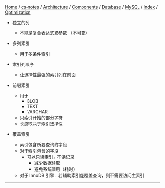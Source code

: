 [Home](https://mengxianbin.github.io) /
[cs-notes](https://mengxianbin.github.io/cs-notes/site) /
[Architecture](https://mengxianbin.github.io/cs-notes/site/Architecture) /
[Components](https://mengxianbin.github.io/cs-notes/site/Architecture/Components) /
[Database](https://mengxianbin.github.io/cs-notes/site/Architecture/Components/Database) /
[MySQL](https://mengxianbin.github.io/cs-notes/site/Architecture/Components/Database/MySQL) /
[Index](https://mengxianbin.github.io/cs-notes/site/Architecture/Components/Database/MySQL/Index) /
[Optimization](https://mengxianbin.github.io/cs-notes/site/Architecture/Components/Database/MySQL/Index/Optimization)

* 独立的列
    * 不能是复合表达式或参数 （不可变）

* 多列索引
    * 用于多条件索引

* 索引列顺序
    * 让选择性最强的索引列在前面

* 前缀索引
    * 用于
        * BLOB
        * TEXT
        * VARCHAR
    * 只索引开始的部分字符
    * 长度取决于索引选择性

* 覆盖索引
    * 索引包含所要查询的字段
    * 对于索引包含的字段
        * 可以只读索引，不读记录
            * 减少数据读取
            * 避免系统调用（耗时）
    * 对于 InnoDB 引擎，若辅助索引能覆盖查询，则不需要访问主索引

---
